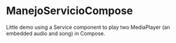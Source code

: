 # ManejoServicioCompose
Little demo using a Service component to play two MediaPlayer (an embedded audio and song) in Compose.
